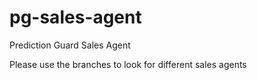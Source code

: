 # pg-sales-agent
Prediction Guard Sales Agent

Please use the branches to look for different sales agents
